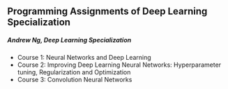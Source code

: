 ## Programming Assignments of Deep Learning Specialization
##### Andrew Ng, Deep Learning Specialization


* Course 1: Neural Networks and Deep Learning
* Course 2: Improving Deep Learning Neural Networks: Hyperparameter tuning, Regularization and Optimization
* Course 3: Convolution Neural Networks
